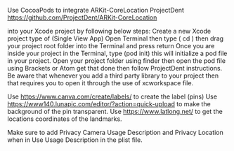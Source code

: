 Use CocoaPods to integrate ARKit-CoreLocation ProjectDent https://github.com/ProjectDent/ARKit-CoreLocation 

into your Xcode project by following below steps:
Create a new Xcode project type of (Single View App)
Open Terminal then type ( cd ) then drag your project root folder into the Terminal and press return
Once you are inside your project in the Terminal, type (pod init) this will initialize a pod file in your project.
Open your project folder using finder then open the pod file using Brackets or Atom get that done then follow ProjectDent instructions.
Be aware that whenever you add a third party library to your project then that requires you to open it through the use of xcworkspace file. 

 Use https://www.canva.com/create/labels/  to create the label  (pins)
 Use https://www140.lunapic.com/editor/?action=quick-upload to make the background of the pin transparent.
 Use https://www.latlong.net/  to get the locations coordinates of the landmarks.

Make sure to add Privacy Camera Usage Description and Privacy
  Location when in Use Usage Description in the plist file.
